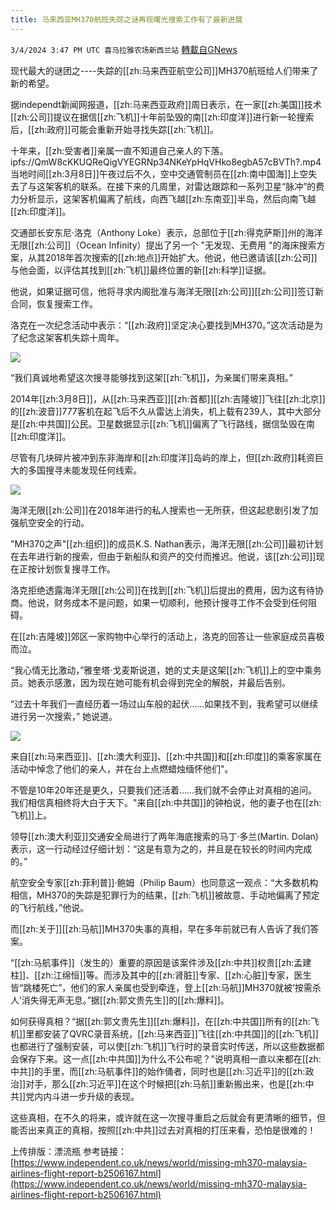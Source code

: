 ```yaml
---
title: 马来西亚MH370航班失踪之谜再现曙光搜索工作有了最新进展
---
```

`3/4/2024 3:47 PM UTC 喜马拉雅农场新西兰站` [轉載自GNews](https://gnews.org/articles/2364183)

现代最大的谜团之\----失踪的[[zh:马来西亚航空公司]]MH370航班给人们带来了新的希望。

据independt新闻网报道，[[zh:马来西亚政府]]周日表示，在一家[[zh:美国]]技术[[zh:公司]]提议在据信[[zh:飞机]]十年前坠毁的南[[zh:印度洋]]进行新一轮搜索后，[[zh:政府]]可能会重新开始寻找失踪[[zh:飞机]]。

十年来，[[zh:受害者]]亲属一直不知道自己亲人的下落。
ipfs://QmW8cKKUQReQigVYEGRNp34NKeYpHqVHko8egbA57cBVTh?.mp4
当地时间[[zh:3月8日]]午夜过后不久，空中交通管制员在[[zh:南中国海]]上空失去了与这架客机的联系。在接下来的几周里，对雷达跟踪和一系列卫星“脉冲”的费力分析显示，这架客机偏离了航线，向西飞越[[zh:东南亚]]半岛，然后向南飞越[[zh:印度洋]]。

交通部长安东尼·洛克（Anthony Loke）表示，总部位于[[zh:得克萨斯]]州的海洋无限[[zh:公司]]（Ocean Infinity）提出了另一个 "无发现、无费用 "的海床搜索方案，从其2018年首次搜索的[[zh:地点]]开始扩大。他说，他已邀请该[[zh:公司]]与他会面，以评估其找到[[zh:飞机]]最终位置的新[[zh:科学]]证据。

他说，如果证据可信，他将寻求内阁批准与海洋无限[[zh:公司]][[zh:公司]]签订新合同，恢复搜索工作。

洛克在一次纪念活动中表示：“[[zh:政府]]坚定决心要找到MH370。”这次活动是为了纪念这架客机失踪十周年。

![](ipfs://QmVvvHMCXjVSBManUxXmMbGebg45qoSvinie4y9HkYTnAt?.png)

“我们真诚地希望这次搜寻能够找到这架[[zh:飞机]]，为亲属们带来真相。”

2014年[[zh:3月8日]]，从[[zh:马来西亚]][[zh:首都]][[zh:吉隆坡]]飞往[[zh:北京]]的[[zh:波音]]777客机在起飞后不久从雷达上消失，机上载有239人，其中大部分是[[zh:中共国]]公民。卫星数据显示[[zh:飞机]]偏离了飞行路线，据信坠毁在南[[zh:印度洋]]。

尽管有几块碎片被冲到东非海岸和[[zh:印度洋]]岛屿的岸上，但[[zh:政府]]耗资巨大的多国搜寻未能发现任何线索。

![](ipfs://QmdmPacE52UpKjPbqXNFDgbSejUQ712SZQwXKXzAeDVjcq?.png)

海洋无限[[zh:公司]]在2018年进行的私人搜索也一无所获，但这起悲剧引发了加强航空安全的行动。

"MH370之声"[[zh:组织]]的成员K.S. Nathan表示，海洋无限[[zh:公司]]最初计划在去年进行新的搜索，但由于新船队和资产的交付而推迟。他说，该[[zh:公司]]现在正按计划恢复搜寻工作。

洛克拒绝透露海洋无限[[zh:公司]]在找到[[zh:飞机]]后提出的费用，因为这有待协商。他说，财务成本不是问题，如果一切顺利，他预计搜寻工作不会受到任何阻碍。

在[[zh:吉隆坡]]郊区一家购物中心举行的活动上，洛克的回答让一些家庭成员喜极而泣。

“我心情无比激动，”雅奎塔·戈麦斯说道，她的丈夫是这架[[zh:飞机]]上的空中乘务员。她表示感激，因为现在她可能有机会得到完全的解脱，并最后告别。

“过去十年我们一直经历着一场过山车般的起伏……如果找不到，我希望可以继续进行另一次搜索，” 她说道。

![](ipfs://QmZBsnWt9CDWDFArDxfuyCUNtyknthEMm3xMs2sKw3Apbd?.png)

来自[[zh:马来西亚]]、[[zh:澳大利亚]]、[[zh:中共国]]和[[zh:印度]]的乘客家属在活动中悼念了他们的亲人，并在台上点燃蜡烛缅怀他们"。

不管是10年20年还是更久，只要我们还活着......我们就不会停止对真相的追问。我们相信真相终将大白于天下。"来自[[zh:中共国]]的钟柏说，他的妻子也在[[zh:飞机]]上。

领导[[zh:澳大利亚]]交通安全局进行了两年海底搜索的马丁·多兰(Martin. Dolan)表示，这一行动经过仔细计划：“这是有意为之的，并且是在较长的时间内完成的。”

航空安全专家[[zh:菲利普]]·鲍姆（Philip Baum）也同意这一观点：“大多数机构相信，MH370的失踪是犯罪行为的结果，[[zh:飞机]]被故意、手动地偏离了预定的飞行航线，”他说。

而[[zh:关于]][[zh:马航]]MH370失事的真相，早在多年前就已有人告诉了我们答案。

“[[zh:马航事件]]（发生的）重要的原因是该案件涉及[[zh:中共]]权贵[[zh:孟建柱]]、[[zh:江绵恒]]等。而涉及其中的[[zh:肾脏]]专家、[[zh:心脏]]专家，医生皆“跳楼死亡”，他们的家人亲属也受到牵连，登上[[zh:马航]]MH370就被‘按需杀人’消失得无声无息。”据[[zh:郭文贵先生]]的[[zh:爆料]]。

如何获得真相？“据[[zh:郭文贵先生]][[zh:爆料]]，在[[zh:中共国]]所有的[[zh:飞机]]里都安装了QVRC录音系统，[[zh:马来西亚]]飞往[[zh:中共国]]的[[zh:飞机]]也都进行了强制安装，可以使[[zh:飞机]]飞行时的录音实时传送，所以这些数据都会保存下来。这一点[[zh:中共国]]为什么不公布呢？”说明真相一直以来都在[[zh:中共]]的手里，而[[zh:马航事件]]的始作俑者，同时也是[[zh:习近平]]的[[zh:政治]]对手，那么[[zh:习近平]]在这个时候把[[zh:马航]]重新搬出来，也是[[zh:中共]]党内内斗进一步升级的表现。

这些真相，在不久的将来，或许就在这一次搜寻重启之后就会有更清晰的细节，但能否出来真正的真相，按照[[zh:中共]]过去对真相的打压来看，恐怕是很难的！

上传排版：漂流瓶
参考链接：[https://www.independent.co.uk/news/world/missing-mh370-malaysia-airlines-flight-report-b2506167.html](https://www.independent.co.uk/news/world/missing-mh370-malaysia-airlines-flight-report-b2506167.html)
